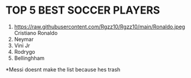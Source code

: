 # TOP 5 BEST SOCCER PLAYERS

1. https://raw.githubusercontent.com/Rgzz10/Rgzz10/main/Ronaldo.jpeg
   Cristiano Ronaldo
3. Neymar
4. Vini Jr
5. Rodrygo
6. Bellinghham

*Messi doesnt make the list because hes trash
